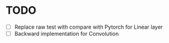 # TODO
- [ ] Replace raw test with compare with Pytorch for Linear layer
- [ ] Backward implementation for Convolution

